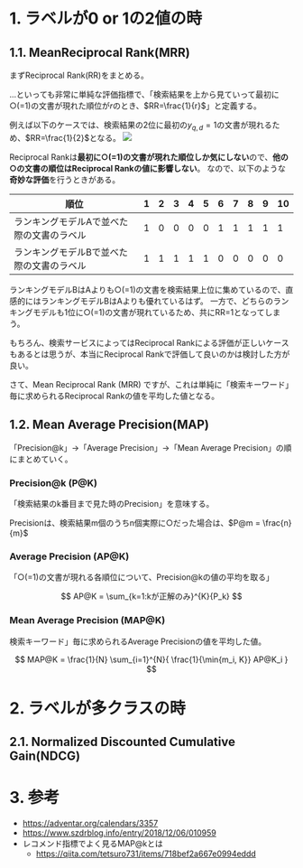 # 1. ラベルが0 or 1の2値の時

## 1.1. MeanReciprocal Rank(MRR)

まずReciprocal Rank(RR)をまとめる。

...といっても非常に単純な評価指標で、「検索結果を上から見ていって最初に○(=1)の文書が現れた順位が$r$のとき、$RR=\frac{1}{r}$」と定義する。

例えば以下のケースでは、検索結果の2位に最初の$y_{q, d} = 1$の文書が現れるため、$RR=\frac{1}{2}$となる。
![](https://cdn-ak.f.st-hatena.com/images/fotolife/s/sz_dr/20181205/20181205233131.png)

Reciprocal Rankは**最初に○(=1)の文書が現れた順位しか気にしない**ので、**他の○の文書の順位はReciprocal Rankの値に影響しない**。
なので、以下のような**奇妙な評価**を行うときがある。

| 順位                    | 1 | 2 | 3 | 4 | 5 | 6 | 7 | 8 | 9 | 10 | 
|-----------------------|---|---|---|---|---|---|---|---|---|----| 
| ランキングモデルAで並べた際の文書のラベル | 1 | 0 | 0 | 0 | 0 | 1 | 1 | 1 | 1 | 1  | 
| ランキングモデルBで並べた際の文書のラベル | 1 | 1 | 1 | 1 | 1 | 0 | 0 | 0 | 0 | 0  | 

ランキングモデルBはAよりも○(=1)の文書を検索結果上位に集めているので、直感的にはランキングモデルBはAよりも優れているはず。
一方で、どちらのランキングモデルも1位に○(=1)の文書が現れているため、共にRR=1となってしまう。

もちろん、検索サービスによってはReciprocal Rankによる評価が正しいケースもあるとは思うが、本当にReciprocal Rankで評価して良いのかは検討した方が良い。

さて、Mean Reciprocal Rank (MRR) ですが、これは単純に「検索キーワード」毎に求められるReciprocal Rankの値を平均した値となる。

## 1.2. Mean Average Precision(MAP)
「Precision@k」→「Average Precision」→「Mean Average Precision」の順にまとめていく。

### Precision@k (P@K)

「検索結果のk番目まで見た時のPrecision」を意味する。

Precisionは、検索結果m個のうちn個実際に○だった場合は、$P@m = \frac{n}{m}$

### Average Precision (AP@K)

「○(=1)の文書が現れる各順位について、Precision@kの値の平均を取る」

$$
AP@K = \sum_{k=1:kが正解のみ}^{K}{P_k}
$$

### Mean Average Precision (MAP@K)

検索キーワード」毎に求められるAverage Precisionの値を平均した値。

$$
MAP@K = \frac{1}{N} \sum_{i=1}^{N}{
    \frac{1}{\min{m_i, K}} AP@K_i
}
$$

# 2. ラベルが多クラスの時

## 2.1. Normalized Discounted Cumulative Gain(NDCG)

# 3. 参考

- https://adventar.org/calendars/3357
- https://www.szdrblog.info/entry/2018/12/06/010959
- レコメンド指標でよく見るMAP@kとは
  - https://qiita.com/tetsuro731/items/718bef2a667e0994eddd
